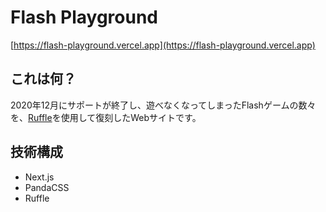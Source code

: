 # Flash Playground

[https://flash-playground.vercel.app](https://flash-playground.vercel.app)

## これは何？

2020年12月にサポートが終了し、遊べなくなってしまったFlashゲームの数々を、[Ruffle](https://ruffle.rs)を使用して復刻したWebサイトです。

## 技術構成

- Next.js
- PandaCSS
- Ruffle
